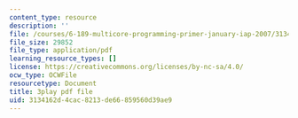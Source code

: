 ```yaml
---
content_type: resource
description: ''
file: /courses/6-189-multicore-programming-primer-january-iap-2007/3134162d4cac8213de66859560d39ae9_r7rLHHd43MU.pdf
file_size: 29852
file_type: application/pdf
learning_resource_types: []
license: https://creativecommons.org/licenses/by-nc-sa/4.0/
ocw_type: OCWFile
resourcetype: Document
title: 3play pdf file
uid: 3134162d-4cac-8213-de66-859560d39ae9
---
```

